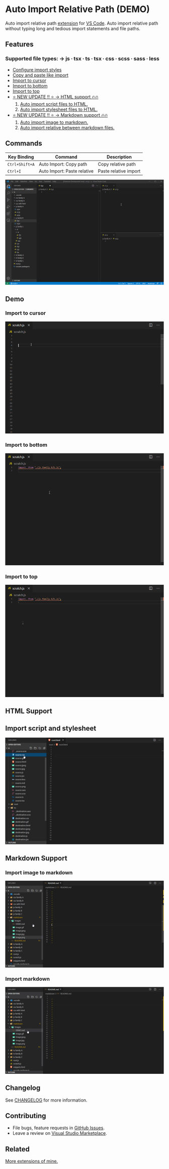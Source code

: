 
# Auto Import Relative Path (DEMO)

Auto import relative path [extension] for [VS Code]. Auto import relative path without typing long and tedious import statements and file paths.

[VS Code]: https://code.visualstudio.com/
[extension]: https://marketplace.visualstudio.com/VSCode

## Features

### Supported file types: → js ∙ tsx ∙ ts ∙ tsx ∙ css ∙ scss ∙ sass ∙ less

* [Configure import styles][configure]
* [Copy and paste like import][copy paste]
* [Import to cursor](#Import-to-cursor)
* [Import to bottom](#Import-to-bottom)
* [Import to top](#Import-to-top)
* [⭐️ NEW UPDATE !! ⭐️ → HTML support 🔥🔥](#HTML-Support)
  1. [Auto import script files to HTML.](#Import-script-and-stylesheet)
  1. [Auto import stylesheet files to HTML.](#Import-script-and-stylesheet)
* [⭐️ NEW UPDATE !! ⭐️ → Markdown support 🔥🔥](#Markdown-Support)
  1. [Auto import image to markdown.](#Import-image-to-markdown)
  1. [Auto import relative between markdown files.](#Import-markdown)

[configure]: https://github.com/ElecTreeFrying/auto-import-relative-path/blob/master/README.md#Import-statements
[copy paste]: https://github.com/ElecTreeFrying/auto-import-relative-path/blob/master/README.md#heres-my-solution-

## Commands

| Key Binding    | Command                     | Description           |
| -------------- | --------------------------- | --------------------- |
| `Ctrl+Shift+A` | Auto Import: Copy path      | Copy relative path    |
| `Ctrl+I`       | Auto Import: Paste relative | Paste relative import |

![auto-import-demo](images/playback.gif "Auto import demo")

## Demo

### Import to cursor

![extension-settings-preview](images/cursor.gif "Extension settings")

### Import to bottom

![extension-settings-preview](images/bottom.gif "Extension settings")

### Import to top

![extension-settings-preview](images/top.gif "Extension settings")

## HTML Support

## Import script and stylesheet

![import-script-stylesheet-demo](images/html.gif "Import script and stylesheet")

## Markdown Support

### Import image to markdown

![markdown-image-import](images/markdown-image.gif "Markdown image import demo")

### Import markdown

![markdown-import](images/markdown.gif "Markdown import demo")

## Changelog

See [CHANGELOG] for more information.

[CHANGELOG]: https://github.com/ElecTreeFrying/auto-import-relative-path/blob/master/CHANGELOG.md

## Contributing

* File bugs, feature requests in [GitHub Issues].
* Leave a review on [Visual Studio Marketplace].

[Github Issues]: https://github.com/ElecTreeFrying/auto-import-relative-path/issues
[Visual Studio Marketplace]: https://marketplace.visualstudio.com/items?itemName=ElecTreeFrying.auto-import&ssr=false#review-details

## Related

[More extensions of mine.]

[More extensions of mine.]: https://marketplace.visualstudio.com/publishers/ElecTreeFrying
